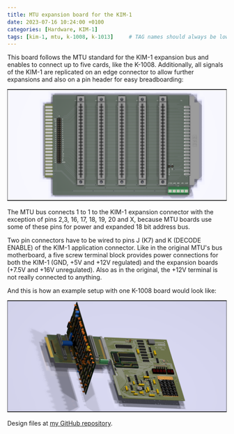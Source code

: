 ```yaml
---
title: MTU expansion board for the KIM-1
date: 2023-07-16 10:24:00 +0100
categories: [Hardware, KIM-1]
tags: [kim-1, mtu, k-1008, k-1013]     # TAG names should always be lowercase
---
```

This board follows the MTU standard for the KIM-1 expansion bus and enables to connect up to five cards, like the K-1008. Additionally, all signals of the KIM-1 are replicated on an edge connector to allow further expansions and also on a pin header for easy breadboarding:

![img-description](/assets/img/posts/2023-07-16-MTU-expansion-board-for-the-KIM-1/kim-1-mtu-expansion-card-comp.png)

The MTU bus connects 1 to 1 to the KIM-1 expansion connector with the exception of pins 2,3, 16, 17, 18, 19, 20 and X, because MTU boards use some of these pins for power and expanded 18 bit address bus.

Two pin connectors have to be wired to pins J (K7) and K (DECODE ENABLE) of the KIM-1 application connector. Like in the original MTU's bus motherboard, a five screw terminal block provides power connections for both the KIM-1 (GND, +5V and +12V regulated) and the expansion boards (+7.5V and +16V unregulated). Also as in the original, the +12V terminal is not really connected to anything.

And this is how an example setup with one K-1008 board would look like:

![img-description](/assets/img/posts/2023-07-16-MTU-expansion-board-for-the-KIM-1/kim-1-with-k-1008.png)

Design files at [my GitHub repository](https://github.com/eduardocasino/kim-1-mtu-expansion-card).
